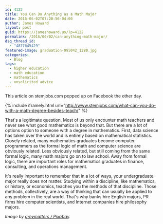 ```yaml
---
id: 4122
title: You Can Do Anything as a Math Major
date: 2016-06-02T07:20:56-04:00
author: James Howard
layout: post
guid: https://jameshoward.us/?p=4122
permalink: /2016/06/02/can-anything-math-major/
dsq_thread_id:
  - "4877645429"
featured-image: graduation-995042_1280.jpg
categories:
  - Blog
tags:
  - higher education
  - math education
  - mathematics
  - unsolicited advice
---
```

This article on stemjobs.com popped up on Facebook the other day.

{% include iframely.html url="http://www.stemjobs.com/what-can-you-do-with-a-math-degree-besides-teach/" %}

That's a legitimate question.  Most of us only encounter math teachers and never see what good mathematics is beyond that.  But there are a lot of options option to someone with a degree in mathematics.  First, data science has taken over the world and is entirely based on mathematical statistics.  Closely related, many mathematics graduates become computer programmers as the formal logic of math and computer science are obviously related.  Less obviously related, but still coming from the same formal logic, many math majors go on to law school.  Away from formal logic, there are important roles for mathematics graduates in finance, consulting, and operations management.  

It's really important to remember that in a lot of ways, your undergraduate major really does not matter.  Studying within a discipline, like mathematics, or history, or economics, teaches you the methods of that discipline.  Those methods, collectively, are a way of thinking that can usually be applied to any problem in the real world.  That's why banks hire English majors, PR firms hire computer scientists, and Internet companies hire philosophy majors.  

_Image by [greymatters / Pixabay](https://pixabay.com/en/graduation-teen-high-school-student-995042/)._
